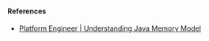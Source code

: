






#### References

* [Platform Engineer | Understanding Java Memory Model](https://medium.com/platform-engineer/understanding-java-memory-model-1d0863f6d973)

